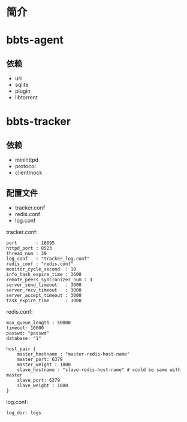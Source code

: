 # 简介





# bbts-agent
## 依赖
- uri
- sqlite
- plugin
- libtorrent





# bbts-tracker
## 依赖
- minihttpd
- protocol
- clientmock


## 配置文件
- tracker.conf
- redis.conf
- log.conf

tracker.conf:

```
port       : 18695
httpd_port : 8523
thread_num : 39
log_conf   : "tracker_log.conf"
redis_conf : "redis.conf"
monitor_cycle_second  : 10
info_hash_expire_time : 3600
remote_peers_syncronizer_num : 3
server_send_timeout   : 3000
server_recv_timeout   : 3000
server_accept_timeout : 3000
task_expire_time      : 3000
```

redis.conf:

```
max_queue_length : 50000
timeout: 10000
passwd: "passwd"
database: "1"

host_pair {
    master_hostname : "master-redis-host-name"
    master_port: 6379
    master_weight : 1000
    slave_hostname : "slave-redis-host-name" # could be same with master
    slave_port: 6379
    slave_weight : 1000
}
```


log.conf:

```
log_dir: logs

```








